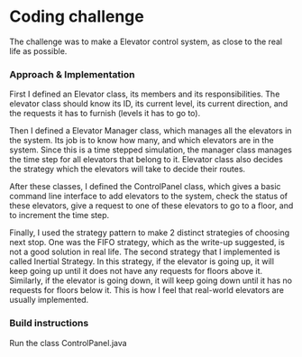 # Coding challenge 

The challenge was to make a Elevator control system, as close to the real life as possible.

### Approach & Implementation

First I defined an Elevator class, its members and its responsibilities. The elevator class should know its ID, its current level, its current direction, and the requests it has to furnish (levels it has to go to).

Then I defined a Elevator Manager class, which manages all the elevators in the system. Its job is to know how many, and which elevators are in the system. Since this is a time stepped simulation, the manager class manages the time step for all elevators that belong to it. Elevator class also decides the strategy which the elevators will take to decide their routes.

After these classes, I defined the ControlPanel class, which gives a basic command line interface to add elevators to the system, check the status of these elevators, give a request to one of these elevators to go to a floor, and to increment the time step.

Finally, I used the strategy pattern to make 2 distinct strategies of choosing next stop. One was the FIFO strategy, which as the write-up suggested, is not a good solution in real life. The second strategy that I implemented is called Inertial Strategy. In this strategy, if the elevator is going up, it will keep going up until it does not have any requests for floors above it. Similarly, if the elevator is going down, it will keep going down until it has no requests for floors below it. This is how I feel that real-world elevators are usually implemented. 

### Build instructions

Run the class ControlPanel.java
